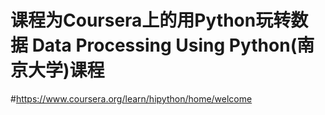 # 课程为Coursera上的用Python玩转数据 Data Processing Using Python(南京大学)课程
#https://www.coursera.org/learn/hipython/home/welcome
